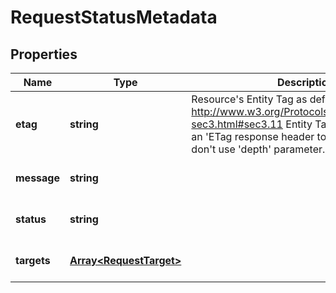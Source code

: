 # RequestStatusMetadata

## Properties
| Name | Type | Description | Notes |
| ------------ | ------------- | ------------- | ------------- |
| **etag** | **string** | Resource\'s Entity Tag as defined in http://www.w3.org/Protocols/rfc2616/rfc2616-sec3.html#sec3.11  Entity Tag is also added as an \'ETag response header to requests which don\'t use \'depth\' parameter.  | [optional] [readonly] [default to undefined] |
| **message** | **string** |  | [optional] [default to undefined] |
| **status** | **string** |  | [optional] [default to undefined] |
| **targets** | [**Array&lt;RequestTarget&gt;**](RequestTarget.md) |  | [optional] [default to undefined] |


